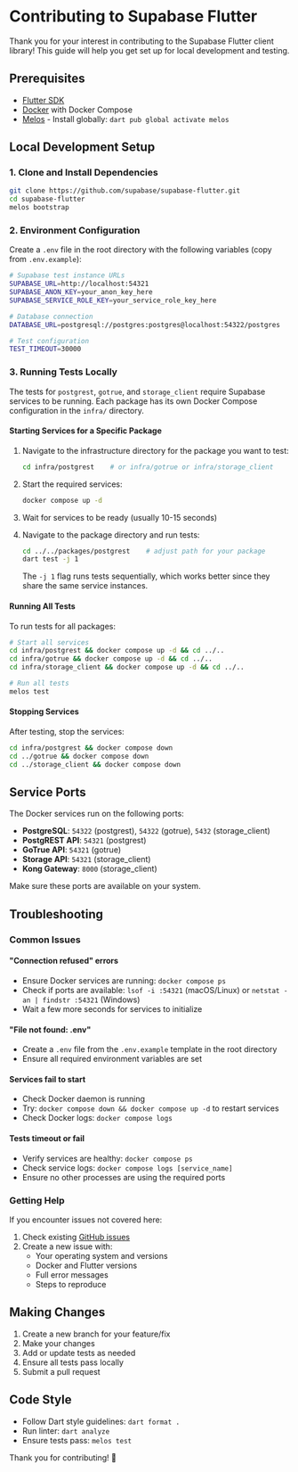 # Contributing to Supabase Flutter

Thank you for your interest in contributing to the Supabase Flutter client library! This guide will help you get set up for local development and testing.

## Prerequisites

- [Flutter SDK](https://flutter.dev/docs/get-started/install)
- [Docker](https://www.docker.com/get-started) with Docker Compose
- [Melos](https://melos.invertase.dev/) - Install globally: `dart pub global activate melos`

## Local Development Setup

### 1. Clone and Install Dependencies

```bash
git clone https://github.com/supabase/supabase-flutter.git
cd supabase-flutter
melos bootstrap
```

### 2. Environment Configuration

Create a `.env` file in the root directory with the following variables (copy from `.env.example`):

```bash
# Supabase test instance URLs
SUPABASE_URL=http://localhost:54321
SUPABASE_ANON_KEY=your_anon_key_here
SUPABASE_SERVICE_ROLE_KEY=your_service_role_key_here

# Database connection
DATABASE_URL=postgresql://postgres:postgres@localhost:54322/postgres

# Test configuration
TEST_TIMEOUT=30000
```

### 3. Running Tests Locally

The tests for `postgrest`, `gotrue`, and `storage_client` require Supabase services to be running. Each package has its own Docker Compose configuration in the `infra/` directory.

#### Starting Services for a Specific Package

1. Navigate to the infrastructure directory for the package you want to test:
   ```bash
   cd infra/postgrest    # or infra/gotrue or infra/storage_client
   ```

2. Start the required services:
   ```bash
   docker compose up -d
   ```

3. Wait for services to be ready (usually 10-15 seconds)

4. Navigate to the package directory and run tests:
   ```bash
   cd ../../packages/postgrest    # adjust path for your package
   dart test -j 1
   ```

   The `-j 1` flag runs tests sequentially, which works better since they share the same service instances.

#### Running All Tests

To run tests for all packages:

```bash
# Start all services
cd infra/postgrest && docker compose up -d && cd ../..
cd infra/gotrue && docker compose up -d && cd ../..
cd infra/storage_client && docker compose up -d && cd ../..

# Run all tests
melos test
```

#### Stopping Services

After testing, stop the services:

```bash
cd infra/postgrest && docker compose down
cd ../gotrue && docker compose down  
cd ../storage_client && docker compose down
```

## Service Ports

The Docker services run on the following ports:

- **PostgreSQL**: `54322` (postgrest), `54322` (gotrue), `5432` (storage_client)
- **PostgREST API**: `54321` (postgrest)
- **GoTrue API**: `54321` (gotrue)  
- **Storage API**: `54321` (storage_client)
- **Kong Gateway**: `8000` (storage_client)

Make sure these ports are available on your system.

## Troubleshooting

### Common Issues

#### "Connection refused" errors
- Ensure Docker services are running: `docker compose ps`
- Check if ports are available: `lsof -i :54321` (macOS/Linux) or `netstat -an | findstr :54321` (Windows)
- Wait a few more seconds for services to initialize

#### "File not found: .env"
- Create a `.env` file from the `.env.example` template in the root directory
- Ensure all required environment variables are set

#### Services fail to start
- Check Docker daemon is running
- Try: `docker compose down && docker compose up -d` to restart services
- Check Docker logs: `docker compose logs`

#### Tests timeout or fail
- Verify services are healthy: `docker compose ps`
- Check service logs: `docker compose logs [service_name]`
- Ensure no other processes are using the required ports

### Getting Help

If you encounter issues not covered here:

1. Check existing [GitHub issues](https://github.com/supabase/supabase-flutter/issues)
2. Create a new issue with:
   - Your operating system and versions
   - Docker and Flutter versions
   - Full error messages
   - Steps to reproduce

## Making Changes

1. Create a new branch for your feature/fix
2. Make your changes
3. Add or update tests as needed
4. Ensure all tests pass locally
5. Submit a pull request

## Code Style

- Follow Dart style guidelines: `dart format .`
- Run linter: `dart analyze`
- Ensure tests pass: `melos test`

Thank you for contributing! 🚀